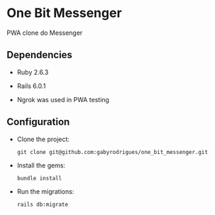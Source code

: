 # One Bit Messenger
PWA clone do Messenger

## Dependencies

- Ruby 2.6.3

- Rails 6.0.1

- Ngrok was used in PWA testing

## Configuration

- Clone the project:
    ```
    git clone git@github.com:gabyrodrigues/one_bit_messenger.git
    ```

- Install the gems:
    ```
    bundle install
    ```

- Run the migrations:
    ```
    rails db:migrate
    ```
